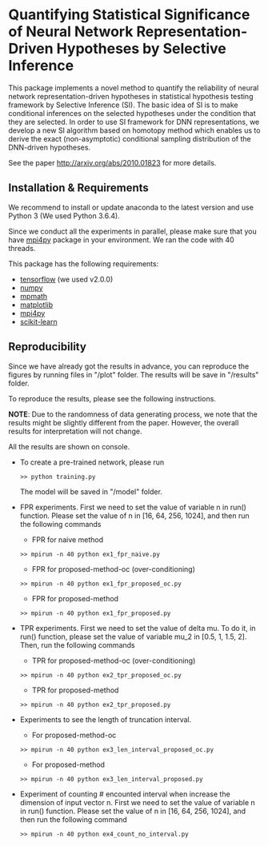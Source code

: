 # Quantifying Statistical Significance of Neural Network Representation-Driven Hypotheses by Selective Inference

This package implements a novel method to quantify the reliability of neural network representation-driven hypotheses in statistical hypothesis testing framework by Selective Inference (SI). The basic idea of SI is to make conditional inferences on the selected hypotheses under the condition that they are selected. In order to use SI framework for DNN representations, we develop a new SI algorithm based on homotopy method which enables us to derive the exact (non-asymptotic) conditional sampling distribution of the DNN-driven hypotheses.

See the paper <http://arxiv.org/abs/2010.01823> for more details.


## Installation & Requirements

We recommend to install or update anaconda to the latest version and use Python 3 (We used Python 3.6.4). 

Since we conduct all the experiments in parallel, please make sure that you have [mpi4py](https://mpi4py.readthedocs.io/) package in your environment. We ran the code with 40 threads.    

This package has the following requirements:

- [tensorflow](https://www.tensorflow.org) (we used v2.0.0)
- [numpy](http://numpy.org)
- [mpmath](http://mpmath.org/)
- [matplotlib](https://matplotlib.org/)
- [mpi4py](https://mpi4py.readthedocs.io/)
- [scikit-learn](http://scikit-learn.org)

## Reproducibility

Since we have already got the results in advance, you can reproduce the figures by running files in "/plot" folder. The results will be save in "/results" folder.


To reproduce the results, please see the following instructions.

**NOTE**: Due to the randomness of data generating process, we note that the results might be slightly different from the paper. However, the overall results for interpretation will not change.

All the results are shown on console.

- To create a pre-trained network, please run
    ```
	>> python training.py
	``` 
  The model will be saved in "/model" folder.

- FPR experiments. First we need to set the value of variable n in run() function. Please set the value of n in [16, 64, 256, 1024], and then run the following commands
    - FPR for naive method
    ```
	>> mpirun -n 40 python ex1_fpr_naive.py
	``` 
    - FPR for proposed-method-oc (over-conditioning)
    ```
	>> mpirun -n 40 python ex1_fpr_proposed_oc.py
	``` 
    - FPR for proposed-method
    ```
	>> mpirun -n 40 python ex1_fpr_proposed.py
	``` 
  
- TPR experiments. First we need to set the value of delta mu. To do it, in run() function, please set the value of variable mu_2 in [0.5, 1, 1.5, 2]. Then, run the following commands
    - TPR for proposed-method-oc (over-conditioning)
    ```
	>> mpirun -n 40 python ex2_tpr_proposed_oc.py
	``` 
    - TPR for proposed-method
    ```
	>> mpirun -n 40 python ex2_tpr_proposed.py
	``` 
  
- Experiments to see the length of truncation interval.
    - For proposed-method-oc
    ```
	>> mpirun -n 40 python ex3_len_interval_proposed_oc.py
	``` 
    - For proposed-method
    ```
	>> mpirun -n 40 python ex3_len_interval_proposed.py
	``` 
  
- Experiment of counting # encounted interval when increase the dimension of input vector n. First we need to set the value of variable n in run() function. Please set the value of n in [16, 64, 256, 1024], and then run the following command
    ```
	>> mpirun -n 40 python ex4_count_no_interval.py
	``` 
    
